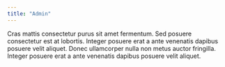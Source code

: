 ```yaml
---
title: "Admin"
---
```


Cras mattis consectetur purus sit amet fermentum. Sed posuere consectetur est at lobortis. Integer posuere erat a ante venenatis dapibus posuere velit aliquet. Donec ullamcorper nulla non metus auctor fringilla. Integer posuere erat a ante venenatis dapibus posuere velit aliquet.